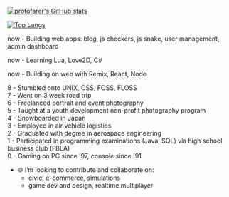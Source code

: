 [![protofarer's GitHub stats](https://github-readme-stats.vercel.app/api?username=protofarer&hide=stars&count_private=true&show_icons=true&custom_title=protofarer's%20Github%20Stats)](https://github.com/anuraghazra/github-readme-stats)

[![Top Langs](https://github-readme-stats.vercel.app/api/top-langs/?username=protofarer)](https://github.com/anuraghazra/github-readme-stats)

now - Building web apps: blog, js checkers, js snake, user management, admin dashboard

now - Learning Lua, Love2D, C# <br>

now - Building on web with Remix, React, Node<br>

8 - Stumbled onto UNIX, OSS, FOSS, FLOSS <br>
7 - Went on 3 week road trip <br>
6 - Freelanced portrait and event photography <br>
5 - Taught at a youth development non-profit photography program <br>
4 - Snowboarded in Japan <br>
3 - Employed in air vehicle logistics <br>
2 - Graduated with degree in aerospace engineering <br>
1 - Participated in programming examinations (Java, SQL) via high school business club (FBLA)<br>
0 - Gaming on PC since '97, console since '91

- 🌐 I’m looking to contribute and collaborate on:
  - civic, e-commerce, simulations
  - game dev and design, realtime multiplayer
